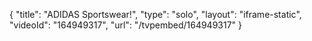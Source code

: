 {
    "title": "ADIDAS Sportswear!",
    "type": "solo",
    "layout": "iframe-static",
    "videoId": "164949317",
    "url": "\/tvpembed\/164949317"
}